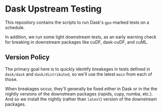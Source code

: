 # Dask Upstream Testing

This repository contains the scripts to run Dask's `gpu`-marked tests on a schedule.

In addition, we run some light downstream tests, as an early warning check for breaking in downstream packages like cuDF, dask-cuDF, and cuML.

## Version Policy

The primary goal here is to quickly identify breakages in tests defined in `dask/dask` and `dask/distributed`, so we'll use the latest `main` from each of those.

When breakages occur, they'll generally be fixed either in Dask or in the the nightly versions of the downstream packages (rapids, cupy, numba, etc.). And so we install the nightly (rather than `latest`) version of the downstream packages.
